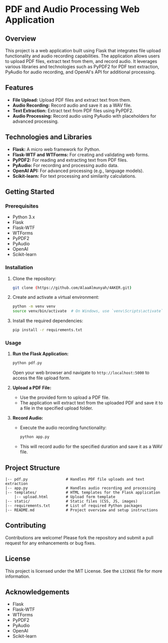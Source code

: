 # PDF and Audio Processing Web Application

## Overview
This project is a web application built using Flask that integrates file upload functionality and audio recording capabilities. The application allows users to upload PDF files, extract text from them, and record audio. It leverages various libraries and technologies such as PyPDF2 for PDF text extraction, PyAudio for audio recording, and OpenAI's API for additional processing.

## Features
- **File Upload:** Upload PDF files and extract text from them.
- **Audio Recording:** Record audio and save it as a WAV file.
- **Text Extraction:** Extract text from PDF files using PyPDF2.
- **Audio Processing:** Record audio using PyAudio with placeholders for advanced processing.

## Technologies and Libraries
- **Flask:** A micro web framework for Python.
- **Flask-WTF and WTForms:** For creating and validating web forms.
- **PyPDF2:** For reading and extracting text from PDF files.
- **PyAudio:** For recording and processing audio data.
- **OpenAI API:** For advanced processing (e.g., language models).
- **Scikit-learn:** For text processing and similarity calculations.

## Getting Started

### Prerequisites
- Python 3.x
- Flask
- Flask-WTF
- WTForms
- PyPDF2
- PyAudio
- OpenAI
- Scikit-learn

### Installation
1. Clone the repository:
    ```sh
    git clone (https://github.com/AlaaAlmunyah/4AKER.git)
    ```

2. Create and activate a virtual environment:
    ```sh
    python -m venv venv
    source venv/bin/activate  # On Windows, use `venv\Scripts\activate`
    ```

3. Install the required dependencies:
    ```sh
    pip install -r requirements.txt
    ```

### Usage
1. **Run the Flask Application:**
    ```sh
    python pdf.py
    ```
   Open your web browser and navigate to `http://localhost:5000` to access the file upload form.

2. **Upload a PDF File:**
   - Use the provided form to upload a PDF file.
   - The application will extract text from the uploaded PDF and save it to a file in the specified upload folder.

3. **Record Audio:**
   - Execute the audio recording functionality:
     ```sh
     python app.py
     ```
   - This will record audio for the specified duration and save it as a WAV file.

## Project Structure
```
|-- pdf.py                 # Handles PDF file uploads and text extraction
|-- app.py                 # Handles audio recording and processing
|-- templates/             # HTML templates for the Flask application
    |-- upload.html        # Upload form template
|-- static/                # Static files (CSS, JS, images)
|-- requirements.txt       # List of required Python packages
|-- README.md              # Project overview and setup instructions
```

## Contributing
Contributions are welcome! Please fork the repository and submit a pull request for any enhancements or bug fixes.

## License
This project is licensed under the MIT License. See the `LICENSE` file for more information.

## Acknowledgements
- Flask
- Flask-WTF
- WTForms
- PyPDF2
- PyAudio
- OpenAI
- Scikit-learn
